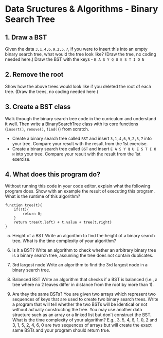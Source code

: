 # Data Sructures & Algorithms - Binary Search Tree

## 1. Draw a BST
Given the data `3,1,4,6,9,2,5,7`, if you were to insert this into an empty binary search tree, what would the tree look like? (Draw the tree, no coding needed here.)
Draw the BST with the keys - `E A S Y Q U E S T I O N`

## 2. Remove the root
Show how the above trees would look like if you deleted the root of each tree. (Draw the trees, no coding needed here.)

##  3. Create a BST class
Walk through the binary search tree code in the curriculum and understand it well. Then write a BinarySearchTree class with its core functions (`insert()`, `remove()`, `find()`) from scratch.

- Create a binary search tree called `BST` and insert `3,1,4,6,9,2,5,7` into your tree. Compare your result with the result from the 1st exercise.
- Create a binary search tree called `BST` and insert `E A S Y Q U E S T I O N` into your tree. Compare your result with the result from the 1st exercise.
    
## 4. What does this program do?
Without running this code in your code editor, explain what the following program does. Show with an example the result of executing this program. What is the runtime of this algorithm?

```
function tree(t){
    if(!t){
        return 0;
    }
    return tree(t.left) + t.value + tree(t.right)
}
```

5. Height of a BST
Write an algorithm to find the height of a binary search tree. What is the time complexity of your algorithm?

6. Is it a BST?
Write an algorithm to check whether an arbitrary binary tree is a binary search tree, assuming the tree does not contain duplicates.

7. 3rd largest node
Write an algorithm to find the 3rd largest node in a binary search tree.

8. Balanced BST
Write an algorithm that checks if a BST is balanced (i.e., a tree where no 2 leaves differ in distance from the root by more than 1).

9. Are they the same BSTs?
You are given two arrays which represent two sequences of keys that are used to create two binary search trees. Write a program that will tell whether the two BSTs will be identical or not without actually constructing the tree. You may use another data structure such as an array or a linked list but don't construct the BST. What is the time complexity of your algorithm? E.g., 3, 5, 4, 6, 1, 0, 2 and 3, 1, 5, 2, 4, 6, 0 are two sequences of arrays but will create the exact same BSTs and your program should return true.

